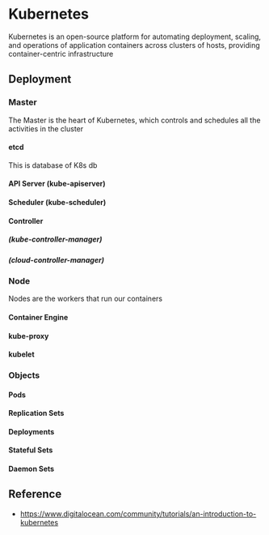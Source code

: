 # Kubernetes

Kubernetes is an open-source platform for automating deployment, scaling, and operations of application containers across clusters of hosts, providing container-centric infrastructure

## Deployment

### Master
The Master is the heart of Kubernetes, which controls and schedules all the activities in the cluster

#### etcd  
This is database of K8s db

#### API Server (kube-apiserver)

#### Scheduler (kube-scheduler)

#### Controller 
##### (kube-controller-manager)

##### (cloud-controller-manager)

### Node
 Nodes are the workers that run our containers
 
#### Container Engine

#### kube-proxy

#### kubelet


### Objects

#### Pods

#### Replication Sets

#### Deployments

#### Stateful Sets

#### Daemon Sets

## Reference
* https://www.digitalocean.com/community/tutorials/an-introduction-to-kubernetes
